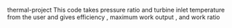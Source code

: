  thermal-project
 This code takes pressure ratio and turbine inlet temperature from the user and gives efficiency , maximum work output , and work ratio
